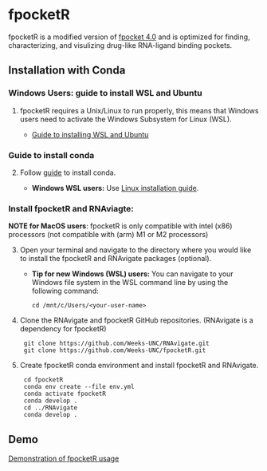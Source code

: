# fpocketR
fpocketR is a modified version of [fpocket 4.0](https://github.com/Discngine/fpocket) and is optimized for finding, characterizing, and visulizing drug-like RNA-ligand binding pockets.

## Installation with Conda

### Windows Users: guide to install WSL and Ubuntu

1. fpocketR requires a Unix/Linux to run properly, this means that Windows users need to activate the Windows Subsystem for Linux (WSL). 

   * [Guide to installing WSL and Ubuntu](https://www.freecodecamp.org/news/how-to-install-wsl2-windows-subsystem-for-linux-2-on-windows-10/)

### Guide to install conda

2. Follow [guide](https://conda.io/projects/conda/en/latest/user-guide/install/index.html) to install conda.

   * **Windows WSL users:** Use [Linux installation guide](https://conda.io/projects/conda/en/latest/user-guide/install/linux.html).

### Install fpocketR and RNAviagte:

**NOTE for MacOS users**: fpocketR is only compatible with intel (x86) processors (not compatible with (arm) M1 or M2 processors) 

3. Open your terminal and navigate to the directory where you would like to install the fpocketR and RNAvigate packages (optional).

    * **Tip for new Windows (WSL) users:** You can navigate to your Windows file system in the WSL command line by using the following command:

          cd /mnt/c/Users/<your-user-name>


4. Clone the RNAvigate and fpocketR GitHub repositories. (RNAvigate is a dependency for fpocketR)

        git clone https://github.com/Weeks-UNC/RNAvigate.git
        git clone https://github.com/Weeks-UNC/fpocketR.git

5. Create fpocketR conda environment and install fpocketR and RNAvigate.

        cd fpocketR
        conda env create --file env.yml
        conda activate fpocketR
        conda develop .
        cd ../RNAvigate
        conda develop .

## Demo

[Demonstration of fpocketR usage](https://github.com/Weeks-UNC/fpocketR/blob/main/Demo/fpocketR_demo.md)

